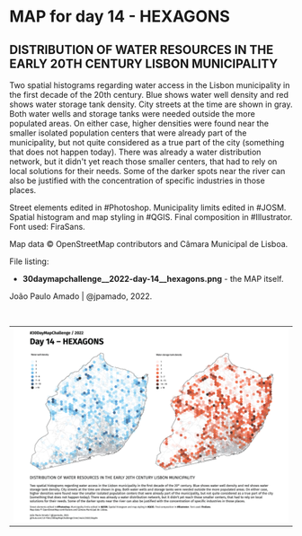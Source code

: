 <h1>MAP for day 14 - HEXAGONS</h1>
<h2>DISTRIBUTION OF WATER RESOURCES IN THE EARLY 20TH CENTURY LISBON MUNICIPALITY</h2>
<p>Two spatial histograms regarding water access in the Lisbon municipality in the first decade of the 20th century. Blue shows water well density and red shows water storage tank density. City streets at the time are shown in gray. Both water wells and storage tanks were needed outside the more populated areas. On either case, higher densities were found near the smaller isolated population centers that were already part of the municipality, but not quite considered as a true part of the city (something that does not happen today). There was already a water distribution network, but it didn't yet reach those smaller centers, that had to rely on local solutions for their needs. Some of the darker spots near the river can also be justified with the concentration of specific industries in those places.</p>
<p>Street elements edited in #Photoshop. Municipality limits edited in #JOSM. Spatial histogram and map styling in #QGIS. Final composition in #Illustrator. Font used: FiraSans.</p>
<p>Map data © OpenStreetMap contributors and Câmara Municipal de Lisboa.</p>
<p>File listing:</p>
<ul>
  <li><b>30daymapchallenge__2022-day-14__hexagons.png</b> - the MAP itself.</li>
  </ul>
<p>João Paulo Amado | @jpamado, 2022.</p>
<p>&nbsp;</p>
<table>
<tr>
<td style="border:thin #000">
<img src="30daymapchallenge__2022-day-14__hexagons.png" width=auto>
</td>
</tr>
</table>
